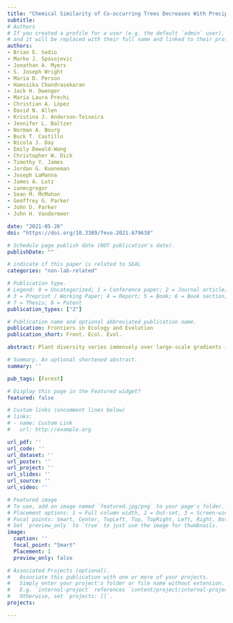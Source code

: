 ```yaml
---
title: "Chemical Similarity of Co-occurring Trees Decreases With Precipitation and Temperature in North American Forests"
subtitle:
# Authors
# If you created a profile for a user (e.g. the default `admin` user), write the username (folder name) here
# and it will be replaced with their full name and linked to their profile.
authors:
- Brian E. Sedio
- Marko J. Spasojevic
- Jonathan A. Myers
- S. Joseph Wright
- Maria D. Person
- Hamssika Chandrasekaran
- Jack H. Dwenger
- María Laura Prechi
- Christian A. López
- David N. Allen
- Kristina J. Anderson-Teixeira
- Jennifer L. Baltzer
- Norman A. Bourg
- Buck T. Castillo
- Nicola J. Day
- Emily Dewald-Wang
- Christopher W. Dick
- Timothy Y. James
- Jordan G. Kueneman
- Joseph LaManna
- James A. Lutz
- ianmcgregor
- Sean M. McMahon
- Geoffrey G. Parker
- John D. Parker
- John H. Vandermeer

date: "2021-05-26"
doi: "https://doi.org/10.3389/fevo.2021.679638"

# Schedule page publish date (NOT publication's date).
publishDate: ""

# indicate if this paper is related to SEAL
categories: "non-lab-related"

# Publication type.
# Legend: 0 = Uncategorized; 1 = Conference paper; 2 = Journal article;
# 3 = Preprint / Working Paper; 4 = Report; 5 = Book; 6 = Book section;
# 7 = Thesis; 8 = Patent
publication_types: ["2"]

# Publication name and optional abbreviated publication name.
publication: Frontiers in Ecology and Evolution
publication_short: Front. Ecol. Evol.

abstract: Plant diversity varies immensely over large-scale gradients in temperature, precipitation, and seasonality at global and regional scales. This relationship may be driven in part by climatic variation in the relative importance of abiotic and biotic interactions to the diversity and composition of plant communities. In particular, biotic interactions may become stronger and more host specific with increasing precipitation and temperature, resulting in greater plant species richness in wetter and warmer environments. This hypothesis predicts that the many defensive compounds found in plants’ metabolomes should increase in richness and decrease in interspecific similarity with precipitation, temperature, and plant diversity. To test this prediction, we compared patterns of chemical and morphological trait diversity of 140 woody plant species among seven temperate forests in North America representing 16.2°C variation in mean annual temperature (MAT), 2,115 mm variation in mean annual precipitation (MAP), and from 10 to 68 co-occurring species. We used untargeted metabolomics methods based on data generated with liquid chromatography-tandem mass spectrometry to identify, classify, and compare 13,480 unique foliar metabolites and to quantify the metabolomic similarity of species in each community with respect to the whole metabolome and each of five broad classes of metabolites. In addition, we compiled morphological trait data from existing databases and field surveys for three commonly measured traits (specific leaf area [SLA], wood density, and seed mass) for comparison with foliar metabolomes. We found that chemical defense strategies and growth and allocation strategies reflected by these traits largely represented orthogonal axes of variation. In addition, functional dispersion of SLA increased with MAP, whereas functional richness of wood density and seed mass increased with MAT. In contrast, chemical similarity of co-occurring species decreased with both MAT and MAP, and metabolite richness increased with MAT. Variation in metabolite richness among communities was positively correlated with species richness, but variation in mean chemical similarity was not. Our results are consistent with the hypothesis that plant metabolomes play a more important role in community assembly in wetter and warmer climates, even at temperate latitudes, and suggest that metabolomic traits can provide unique insight to studies of trait-based community assembly.

# Summary. An optional shortened abstract.
summary: ''

pub_tags: [Forest]

# Display this page in the Featured widget?
featured: false

# Custom links (uncomment lines below)
# links:
# - name: Custom Link
#   url: http://example.org

url_pdf: ''
url_code: ''
url_dataset: ''
url_poster: ''
url_project: ''
url_slides: ''
url_source: ''
url_video: ''

# Featured image
# To use, add an image named `featured.jpg/png` to your page's folder.
# Placement options: 1 = Full column width, 2 = Out-set, 3 = Screen-width
# Focal points: Smart, Center, TopLeft, Top, TopRight, Left, Right, BottomLeft, Bottom, BottomRight.
# Set `preview_only` to `true` to just use the image for thumbnails.
image:
  caption: ''
  focal_point: "Smart"
  Placement: 1
  preview_only: false

# Associated Projects (optional).
#   Associate this publication with one or more of your projects.
#   Simply enter your project's folder or file name without extension.
#   E.g. `internal-project` references `content/project/internal-project/index.md`.
#   Otherwise, set `projects: []`.
projects:

---
```

